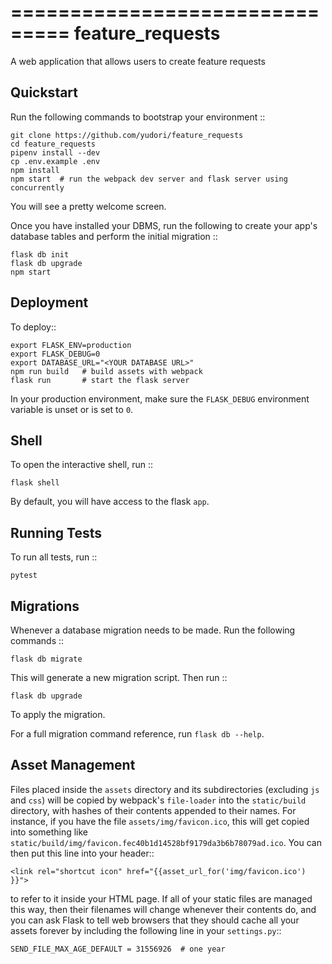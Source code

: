 ===============================
feature_requests
===============================

A web application that allows users to create feature requests


Quickstart
----------

Run the following commands to bootstrap your environment ::

    git clone https://github.com/yudori/feature_requests
    cd feature_requests
    pipenv install --dev
    cp .env.example .env
    npm install
    npm start  # run the webpack dev server and flask server using concurrently

You will see a pretty welcome screen.

Once you have installed your DBMS, run the following to create your app's
database tables and perform the initial migration ::

    flask db init
    flask db upgrade
    npm start


Deployment
----------

To deploy::

    export FLASK_ENV=production
    export FLASK_DEBUG=0
    export DATABASE_URL="<YOUR DATABASE URL>"
    npm run build   # build assets with webpack
    flask run       # start the flask server

In your production environment, make sure the ``FLASK_DEBUG`` environment
variable is unset or is set to ``0``.


Shell
-----

To open the interactive shell, run ::

    flask shell

By default, you will have access to the flask ``app``.


Running Tests
-------------

To run all tests, run ::

    pytest


Migrations
----------

Whenever a database migration needs to be made. Run the following commands ::

    flask db migrate

This will generate a new migration script. Then run ::

    flask db upgrade

To apply the migration.

For a full migration command reference, run ``flask db --help``.


Asset Management
----------------

Files placed inside the ``assets`` directory and its subdirectories
(excluding ``js`` and ``css``) will be copied by webpack's
``file-loader`` into the ``static/build`` directory, with hashes of
their contents appended to their names.  For instance, if you have the
file ``assets/img/favicon.ico``, this will get copied into something
like
``static/build/img/favicon.fec40b1d14528bf9179da3b6b78079ad.ico``.
You can then put this line into your header::

    <link rel="shortcut icon" href="{{asset_url_for('img/favicon.ico') }}">

to refer to it inside your HTML page.  If all of your static files are
managed this way, then their filenames will change whenever their
contents do, and you can ask Flask to tell web browsers that they
should cache all your assets forever by including the following line
in your ``settings.py``::

    SEND_FILE_MAX_AGE_DEFAULT = 31556926  # one year
